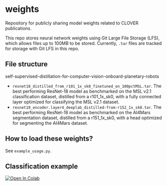 # weights
Repository for publicly sharing model weights related to CLOVER publications.

This repo stores neural network weights using Git Large File Storage (LFS), which allows files up to 100MB to be stored. Currently, ```.tar``` files are tracked for storage with Git LFS in this repo.

## File structure

self-supervised-distillation-for-computer-vision-onboard-planetary-robots
* ```resnet18_distilled_from_r101_1x_sk0_finetuned_on_100pctMSL.tar```. The best performing ResNet-18 model as benchmarked on the MSL v2.1 classification dataset, distilled from a r101_1x_sk0, with a fully connected layer optimized for classifying the MSL v2.1 dataset.
* ```resnet18_encoder.layer4_deeplab_distilled-from-r152_1x_sk0.tar```. The best performing ResNet-18 model as benchmarked on the AI4Mars segmentation dataset, distilled from a r151_1x_sk0, with a head optimized for segmenting the AI4Mars dataset.

## How to load these weights?

See ```example_usage.py```.

## Classification example
[![Open In Colab](https://colab.research.google.com/assets/colab-badge.svg)](https://colab.research.google.com/github/jpl-clover/weights/blob/devel/classification_demo.ipynb)